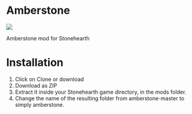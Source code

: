 # Amberstone
<a href="https://discord.gg/Kqhwfzd"><img src="https://img.shields.io/badge/discord-join-7289DA.svg?logo=discord&longCache=true&style=flat" /></a>

Amberstone mod for Stonehearth

# Installation
1. Click on Clone or download
2. Download as ZIP
3. Extract it inside your Stonehearth game directory, in the mods folder.
4. Change the name of the resulting folder from amberstone-master to simply amberstone.
